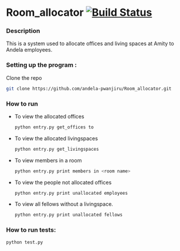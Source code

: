# Room_allocator [![Build Status](https://travis-ci.org/andela-pwanjiru/Room_allocator.svg?branch=master)](https://travis-ci.org/andela-pwanjiru/Room_allocator)
### Description

This is a system used to allocate offices and living spaces at Amity to Andela employees.

### Setting up the program :


Clone the repo

  ```bash
  git clone https://github.com/andela-pwanjiru/Room_allocator.git
  ```

### How to run

* To view the allocated offices
  ```bash
  python entry.py get_offices to 
  ```

* To view the allocated livingspaces
  ```bash
  python entry.py get_livingspaces
  ```

* To view members in a room
  ```bash
  python entry.py print members in <room name>
  ```

* To view the people not allocated offices
  ```bash
  python entry.py print unallocated employees
  ```

* To view all fellows without a livingspace.
  ```bash
  python entry.py print unallocated fellows
  ```

### How to run tests:
```bash
python test.py
```
